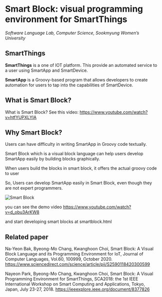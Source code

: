 Smart Block: visual programming environment for SmartThings
===================
*Software Language Lab, Computer Science, Sookmyung Women’s University*


SmartThings
-------------

**SmartThings** is a one of IOT platform. This provide an automated service to a user using SmartApp and SmartDevice.

**SmartApp** is a Groovy-based program that allows developers to create automation for users to tap into the capabilities of SmartDevice.


What is Smart Block?
-------------
What is Smart Block? See this video: https://www.youtube.com/watch?v=htfYUPXLYIA


Why Smart Block?
-------------
Users can have difficulty in writing SmartApp in Groovy code textually.

Smart Block which is a visual block language can help users develop SmartApp easily by building blocks graphically.

When users build the blocks in smart block, it offers the actual groovy code to user

So, Users can develop SmartApp easily in Smart Block, even though they are not expert programmers.

![Smart Block](https://github.com/baknayeon/smartblock/blob/master/main.PNG)

you can see the demo video
https://www.youtube.com/watch?v=d_obu3ArKW8

and start developing smart blocks at smartblock.html

Related paper
-------------
Na-Yeon Bak, Byeong-Mo Chang, Kwanghoon Choi, Smart Block: A Visual Block Language and its Programming Environment for IoT, Journal of Computer Languages, Vol.60, 100999, October 2020.
https://www.sciencedirect.com/science/article/pii/S2590118420300599

Nayeon Park, Byeong-Mo Chang, Kwanghoon Choi, Smart Block: A Visual Programming Environment for SmartThings, SCA2018: the 1st IEEE International Workshop on Smart Computing and Applications, Tokyo, Japan, July 23-27, 2018.
https://ieeexplore.ieee.org/document/8377826
